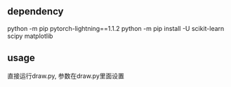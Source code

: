 ## dependency
python -m pip pytorch-lightning==1.1.2
python -m pip install -U scikit-learn scipy matplotlib

## usage
直接运行draw.py, 参数在draw.py里面设置